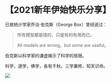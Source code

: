 # 【2021新年伊始快乐分享】

已故统计学家乔治·伯克斯（George Box）曾经说过：

> 所有模型都是错的，只是有的有用而已。
>
> All models are wrong，but some are useful。

伯克斯以科学家的谦虚揭示了科学的局限。

科学，道学，佛学，各有千秋。三学兼修，知天识命。

![](53.png)